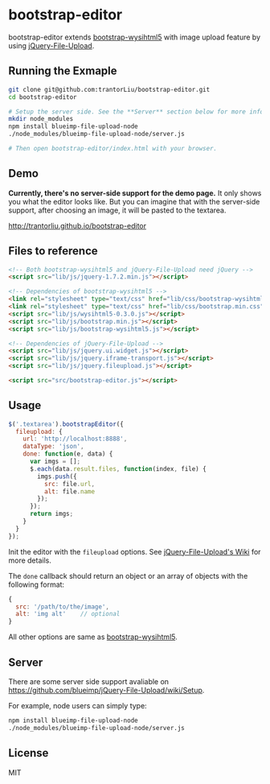 # bootstrap-editor

bootstrap-editor extends [bootstrap-wysihtml5](https://github.com/jhollingworth/bootstrap-wysihtml5) with image upload feature by using [jQuery-File-Upload](https://github.com/blueimp/jQuery-File-Upload).

## Running the Exmaple

```bash
git clone git@github.com:trantorLiu/bootstrap-editor.git
cd bootstrap-editor

# Setup the server side. See the **Server** section below for more info.
mkdir node_modules
npm install blueimp-file-upload-node
./node_modules/blueimp-file-upload-node/server.js

# Then open bootstrap-editor/index.html with your browser.
```

## Demo
**Currently, there's no server-side support for the demo page.**
It only shows you what the editor looks like.
But you can imagine that with the server-side support, after choosing an image, it will be pasted to the textarea.

http://trantorliu.github.io/bootstrap-editor


## Files to reference
```html
<!-- Both bootstrap-wysihtml5 and jQuery-File-Upload need jQuery -->
<script src="lib/js/jquery-1.7.2.min.js"></script>

<!-- Dependencies of bootstrap-wysihtml5 -->
<link rel="stylesheet" type="text/css" href="lib/css/bootstrap-wysihtml5.css"></link>
<link rel="stylesheet" type="text/css" href="lib/css/bootstrap.min.css"></link>
<script src="lib/js/wysihtml5-0.3.0.js"></script>
<script src="lib/js/bootstrap.min.js"></script>
<script src="lib/js/bootstrap-wysihtml5.js"></script>

<!-- Dependencies of jQuery-File-Upload -->
<script src="lib/js/jquery.ui.widget.js"></script>
<script src="lib/js/jquery.iframe-transport.js"></script>
<script src="lib/js/jquery.fileupload.js"></script>

<script src="src/bootstrap-editor.js"></script>
```

## Usage


```javascript
$('.textarea').bootstrapEditor({
  fileupload: {
    url: 'http://localhost:8888',
    dataType: 'json',
    done: function(e, data) {
      var imgs = [];
      $.each(data.result.files, function(index, file) {
        imgs.push({
          src: file.url,
          alt: file.name
        });
      });
      return imgs;
    }
  }
});
```

Init the editor with the `fileupload` options. See [jQuery-File-Upload's Wiki](https://github.com/blueimp/jQuery-File-Upload/wiki/Options) for more details.

The `done` callback should return an object or an array of objects with the following format:

```javascript
{
  src: '/path/to/the/image',
  alt: 'img alt'    // optional
}
```

All other options are same as [bootstrap-wysihtml5](https://github.com/jhollingworth/bootstrap-wysihtml5/).

## Server

There are some server side support avaliable on https://github.com/blueimp/jQuery-File-Upload/wiki/Setup.

For example, node users can simply type:

```bash
npm install blueimp-file-upload-node
./node_modules/blueimp-file-upload-node/server.js
```

## License

MIT

